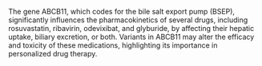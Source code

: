 The gene ABCB11, which codes for the bile salt export pump (BSEP), significantly influences the pharmacokinetics of several drugs, including rosuvastatin, ribavirin, odevixibat, and glyburide, by affecting their hepatic uptake, biliary excretion, or both. Variants in ABCB11 may alter the efficacy and toxicity of these medications, highlighting its importance in personalized drug therapy.